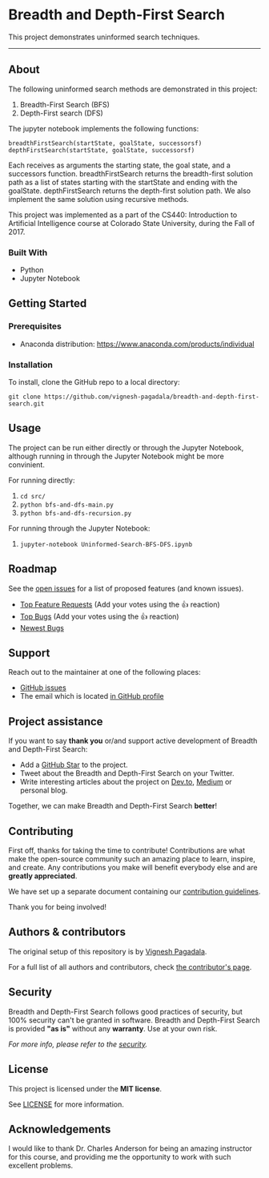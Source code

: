 # Breadth and Depth-First Search

This project demonstrates uninformed search techniques.

---

## About

The following uninformed search methods are demonstrated in this project:

1. Breadth-First Search (BFS)
2. Depth-First search (DFS) 

The jupyter notebook implements the following functions:

    breadthFirstSearch(startState, goalState, successorsf)
    depthFirstSearch(startState, goalState, successorsf)

Each receives as arguments the starting state, the goal state, and a successors function. breadthFirstSearch returns the breadth-first solution path as a list of states starting with the startState and ending with the goalState. depthFirstSearch returns the depth-first solution path. We also implement the same solution using recursive methods.

This project was implemented as a part of the CS440: Introduction to Artificial Intelligence course at Colorado State University, during the Fall of 2017.

### Built With

* Python
* Jupyter Notebook

## Getting Started

### Prerequisites

* Anaconda distribution: https://www.anaconda.com/products/individual

### Installation

To install, clone the GitHub repo to a local directory:

`git clone https://github.com/vignesh-pagadala/breadth-and-depth-first-search.git`

## Usage

The project can be run either directly or through the Jupyter Notebook, although running in through the Jupyter Notebook might be more convinient. 

For running directly:

1. `cd src/`
2. `python bfs-and-dfs-main.py` 
3. `python bfs-and-dfs-recursion.py`

For running through the Jupyter Notebook:

1. `jupyter-notebook Uninformed-Search-BFS-DFS.ipynb`

## Roadmap

See the [open issues](https://github.com/vignesh-pagadala/breadth-and-depth-first-search/issues) for a list of proposed features (and known issues).

- [Top Feature Requests](https://github.com/vignesh-pagadala/breadth-and-depth-first-search/issues?q=label%3Aenhancement+is%3Aopen+sort%3Areactions-%2B1-desc) (Add your votes using the 👍 reaction)
- [Top Bugs](https://github.com/vignesh-pagadala/breadth-and-depth-first-search/issues?q=is%3Aissue+is%3Aopen+label%3Abug+sort%3Areactions-%2B1-desc) (Add your votes using the 👍 reaction)
- [Newest Bugs](https://github.com/vignesh-pagadala/breadth-and-depth-first-search/issues?q=is%3Aopen+is%3Aissue+label%3Abug)

## Support

Reach out to the maintainer at one of the following places:

- [GitHub issues](https://github.com/vignesh-pagadala/breadth-and-depth-first-search/issues/new?assignees=&labels=question&template=04_SUPPORT_QUESTION.md&title=support%3A+)
- The email which is located [in GitHub profile](https://github.com/vignesh-pagadala)

## Project assistance

If you want to say **thank you** or/and support active development of Breadth and Depth-First Search:

- Add a [GitHub Star](https://github.com/vignesh-pagadala/breadth-and-depth-first-search) to the project.
- Tweet about the Breadth and Depth-First Search on your Twitter.
- Write interesting articles about the project on [Dev.to](https://dev.to/), [Medium](https://medium.com/) or personal blog.

Together, we can make Breadth and Depth-First Search **better**!

## Contributing

First off, thanks for taking the time to contribute! Contributions are what make the open-source community such an amazing place to learn, inspire, and create. Any contributions you make will benefit everybody else and are **greatly appreciated**.

We have set up a separate document containing our [contribution guidelines](docs/CONTRIBUTING.md).

Thank you for being involved!

## Authors & contributors

The original setup of this repository is by [Vignesh Pagadala](https://github.com/vignesh-pagadala).

For a full list of all authors and contributors, check [the contributor's page](https://github.com/vignesh-pagadala/breadth-and-depth-first-search/contributors).

## Security

Breadth and Depth-First Search follows good practices of security, but 100% security can't be granted in software.
Breadth and Depth-First Search is provided **"as is"** without any **warranty**. Use at your own risk.

_For more info, please refer to the [security](docs/SECURITY.md)._

## License

This project is licensed under the **MIT license**.

See [LICENSE](LICENSE) for more information.

## Acknowledgements

I would like to thank Dr. Charles Anderson for being an amazing instructor for this course, and providing me the opportunity to work with such excellent problems.

